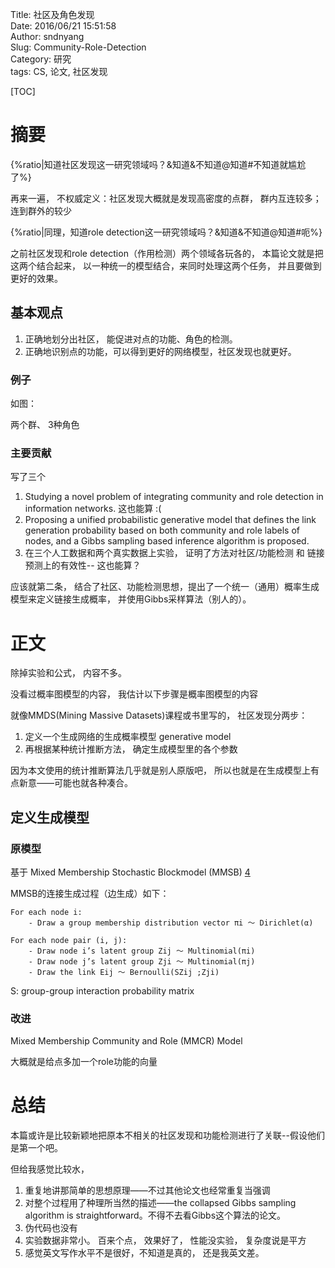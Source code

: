 Title: 社区及角色发现   
Date: 2016/06/21 15:51:58       
Author: sndnyang  
Slug:  Community-Role-Detection  
Category: 研究  
tags: CS, 论文, 社区发现  

[TOC]

# 摘要

{%ratio|知道社区发现这一研究领域吗？&知道&不知道@知道#不知道就尴尬了%}

再来一遍， 不权威定义：社区发现大概就是发现高密度的点群， 群内互连较多；连到群外的较少


{%ratio|同理，知道role detection这一研究领域吗？&知道&不知道@知道#呃%}

之前社区发现和role detection（作用检测）两个领域各玩各的， 本篇论文就是把这两个结合起来， 以一种统一的模型结合，来同时处理这两个任务， 并且要做到更好的效果。

## 基本观点

1. 正确地划分出社区， 能促进对点的功能、角色的检测。
2. 正确地识别点的功能，可以得到更好的网络模型，社区发现也就更好。

### 例子

如图：

两个群、 3种角色

### 主要贡献

写了三个

1. Studying a novel problem of integrating community and role detection in information networks. 这也能算 :(
2. Proposing a unified probabilistic generative model that defines the link generation probability based on both community and role labels of nodes, and a Gibbs sampling based inference algorithm is proposed.
3. 在三个人工数据和两个真实数据上实验， 证明了方法对社区/功能检测 和 链接预测上的有效性-- 这也能算？

应该就第二条， 结合了社区、功能检测思想，提出了一个统一（通用）概率生成模型来定义链接生成概率， 并使用Gibbs采样算法（别人的）。

# 正文

除掉实验和公式， 内容不多。

没看过概率图模型的内容， 我估计以下步骤是概率图模型的内容

就像MMDS(Mining Massive Datasets)课程或书里写的， 社区发现分两步：

1. 定义一个生成网络的生成概率模型 generative model
2. 再根据某种统计推断方法， 确定生成模型里的各个参数

因为本文使用的统计推断算法几乎就是别人原版吧， 所以也就是在生成模型上有点新意——可能也就各种凑合。

## 定义生成模型

### 原模型
基于 Mixed Membership Stochastic Blockmodel (MMSB) [4](https://www.baidu.com/link?url=0hWpL1H88T3XJqIXC4Fs9pEC5wdWUlgHmOEpF5dMyEslDwBdz9j6ubYR4bKOOByRHsMka3Zwj5dXi1rH4etnbfPEzg8_LFwC_rl6zoDw6WsLqVynPUYG3axemysoEG7Nuk9O4cDs8gEbEQ3rfau3LK&wd=&eqid=bed192060008ba3300000003576903b6)

MMSB的连接生成过程（边生成）如下：

    For each node i:
        - Draw a group membership distribution vector πi ～ Dirichlet(α)

    For each node pair (i, j):
        - Draw node i’s latent group Zij ～ Multinomial(πi)
        - Draw node j’s latent group Zji ～ Multinomial(πj)
        - Draw the link Eij ～ Bernoulli(SZij ;Zji)

S: group-group interaction probability matrix 

### 改进

Mixed Membership Community and Role (MMCR) Model

大概就是给点多加一个role功能的向量

# 总结

本篇或许是比较新颖地把原本不相关的社区发现和功能检测进行了关联--假设他们是第一个吧。

但给我感觉比较水， 

1. 重复地讲那简单的思想原理——不过其他论文也经常重复当强调
2. 对整个过程用了种理所当然的描述——the collapsed Gibbs sampling algorithm is straightforward。不得不去看Gibbs这个算法的论文。
3. 伪代码也没有
4. 实验数据非常小。 百来个点， 效果好了， 性能没实验， 复杂度说是平方
5. 感觉英文写作水平不是很好，不知道是真的， 还是我英文差。


